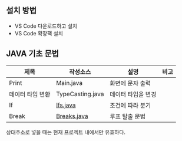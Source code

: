 ## 설치 방법
- VS Code 다운로드하고 설치
- VS Code 확장팩 설치

## JAVA 기초 문법
|제목|작성소스|설명|비고|
|---|---|---|---|
|Print|Main.java|화면에 문자 출력|| 
|데이터 타입 변환|TypeCasting.java|데이터 타입을 변경||
|If|[Ifs.java](./src/Ifs.java)|조건에 따라 분기||
|Break|[Breaks.java](./src/Breaks.java)|루프 탈출 문법||

상대주소로 넣을 때는 현재 프로젝트 내에서만 유효하다.

